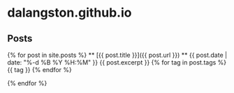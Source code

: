 # dalangston.github.io

## Posts

{% for post in site.posts %}
** [{{ post.title }}]({{ post.url }}) ** {{ post.date | date: "%-d %B %Y %H:%M" }}
{{ post.excerpt }}
{% for tag in post.tags %} {{ tag }} {% endfor %}


{% endfor %}
